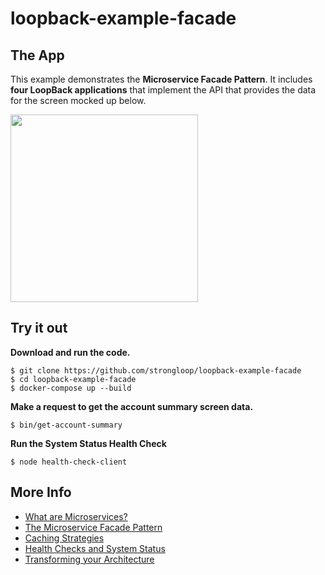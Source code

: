# loopback-example-facade

## The App

This example demonstrates the **Microservice Facade Pattern**. It includes **four LoopBack applications** that implement the API that provides the data for the screen mocked up below.

<img src="https://github.com/strongloop/loopback-example-facade/blob/master/doc/app-mock.png?raw=true" width="300" />

## Try it out

**Download and run the code.**

```
$ git clone https://github.com/strongloop/loopback-example-facade
$ cd loopback-example-facade
$ docker-compose up --build
```

**Make a request to get the account summary screen data.**

```
$ bin/get-account-summary
```

**Run the System Status Health Check**

```
$ node health-check-client
```

## More Info

 - [What are Microservices?](https://github.com/strongloop/loopback-example-facade/wiki/What-are-Microservices%3F)
 - [The Microservice Facade Pattern](https://github.com/strongloop/loopback-example-facade/wiki/The-Microservice-Facade-Pattern)
 - [Caching Strategies](https://github.com/strongloop/loopback-example-facade/wiki/Caching-Strategieshttps://github.com/strongloop/loopback-example-facade/wiki/Health-Checks-and-System-Status)
 - [Health Checks and System Status](https://github.com/strongloop/loopback-example-facade/wiki/Health-Checks-and-System-Status)
 - [Transforming your Architecture](https://github.com/strongloop/loopback-example-facade/wiki/Transforming-your-Architecture)